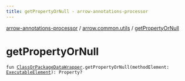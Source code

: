 ```yaml
---
title: getPropertyOrNull - arrow-annotations-processor
---
```


[arrow-annotations-processor](../index.html) / [arrow.common.utils](index.html) / [getPropertyOrNull](./get-property-or-null.html)

# getPropertyOrNull

`fun `[`ClassOrPackageDataWrapper`](-class-or-package-data-wrapper/index.html)`.getPropertyOrNull(methodElement: `[`ExecutableElement`](http://docs.oracle.com/javase/6/docs/api/javax/lang/model/element/ExecutableElement.html)`): Property?`